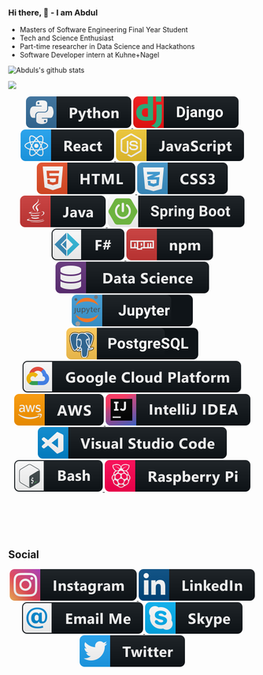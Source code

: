 ### Hi there, 👋 - I am Abdul


* Masters of Software Engineering Final Year Student
* Tech and Science Enthusiast
* Part-time researcher in Data Science and Hackathons
* Software Developer intern at Kuhne+Nagel


![Abduls's github stats](https://github-readme-stats.vercel.app/api?username=abdul0214&show_icons=true&count_private=true&include_all_commits=true&hide=issues,contribs)


<a href="https://lon9.github.io">
   <img align="left" src="https://github-readme-stats.vercel.app/api/top-langs/?username=abdul0214&hide=jupyter%20notebook" />
</a>

<br />
<p align="center">
   <a href="#">
    <img src="https://raw.githubusercontent.com/abdul0214/abdul0214/master/svg/dev/languages/python.svg" alt="example badge" style="vertical-align:top margin:6px 4px">
      
   <a href="#">
    <img src="https://raw.githubusercontent.com/abdul0214/abdul0214/master/svg/dev/frameworks/django.svg" alt="example badge" style="vertical-align:top margin:6px 4px">
         
      
<!--   </a>  
     <a href="#">
     <img src="https://raw.githubusercontent.com/abdul0214/abdul0214/master/svg/dev/languages/js.svg" alt="example badge" style="vertical-align:top margin:6px 4px">
  </a>   -->
 <!-- 
   <a href="#">
   <img src="https://raw.githubusercontent.com/abdul0214/abdul0214/master/svg/dev/languages/html.svg" alt="example badge" style="vertical-align:top margin:6px 4px">
</a>    
   <a href="#">
     <img src="https://raw.githubusercontent.com/abdul0214/abdul0214/master/svg/dev/languages/css3.svg" alt="example badge" style="vertical-align:top margin:6px 4px">
  </a> 
-->

<a href="#">
   <img src="https://raw.githubusercontent.com/abdul0214/abdul0214/master/svg/dev/frameworks/react.svg" alt="example badge" style="vertical-align:top margin:6px 4px">
</a> 

 <a href="#">
    <img src="https://raw.githubusercontent.com/abdul0214/abdul0214/master/svg/dev/languages/js.svg" alt="example badge" style="vertical-align:top margin:6px 4px">
  </a> 
  
   <a href="#">
    <img src="https://raw.githubusercontent.com/abdul0214/abdul0214/master/svg/dev/languages/html.svg" alt="example badge" style="vertical-align:top margin:6px 4px">
  </a> 
 
<a href="#">
    <img src="https://raw.githubusercontent.com/abdul0214/abdul0214/master/svg/dev/languages/css3.svg" alt="example badge" style="vertical-align:top margin:6px 4px">
  </a> 

   <a href="#">
   <img src="https://raw.githubusercontent.com/abdul0214/abdul0214/master/svg/dev/languages/java.svg" alt="example badge" style="vertical-align:top margin:6px 4px">
</a>      

   <a href="#">
   <img src="https://raw.githubusercontent.com/abdul0214/abdul0214/master/svg/dev/frameworks/springboot.svg" alt="example badge" style="vertical-align:top margin:6px 4px">
</a> 

 <a href="#">
    <img src="https://raw.githubusercontent.com/abdul0214/abdul0214/master/svg/dev/languages/fsharp.svg" alt="example badge" style="vertical-align:top margin:6px 4px">
  </a>  
  
     



   <a href="#">
   <img src="https://raw.githubusercontent.com/abdul0214/abdul0214/master/svg/dev/services/npm.svg" alt="example badge" style="vertical-align:top margin:6px 4px">
</a> 


 
   <a href="https://github.com/DataSystemsGroupUT/DLBench/">
   <img src="https://raw.githubusercontent.com/abdul0214/abdul0214/master/svg/dev/misc/datascience.svg" alt="example badge" style="vertical-align:top margin:6px 4px">
   
  <a href="https://github.com/abdul0214/Business-Data-Analytics">
   <img src="https://github.com/abdul0214/abdul0214/blob/master/svg/dev/tools/%20jupyter.svg" alt="example badge" style="vertical-align:top margin:6px 4px"> 
</a>  

  <a href="#">
   <img src="https://github.com/abdul0214/abdul0214/blob/master/svg/dev/tools/%20postgres.svg" alt="example badge" style="vertical-align:top margin:6px 4px"> 
</a>
   <a href="#">
  <img src="https://raw.githubusercontent.com/abdul0214/abdul0214/master/svg/dev/services/google_cloud_platform.svg" alt="example badge" style="vertical-align:top margin:6px 4px">
</a>  
    
  <a href="#">
   <img src="https://raw.githubusercontent.com/abdul0214/abdul0214/master/svg/dev/services/aws.svg" alt="example badge" style="vertical-align:top margin:6px 4px">
</a>  
 
 
 
  
  <a href="#">
  <img src="https://raw.githubusercontent.com/abdul0214/abdul0214/master/svg/dev/tools/jetbrains_intellij.svg" alt="example badge" style="vertical-align:top margin:6px 4px">
</a>  
     
 
 
   <a href="#">
  <img src="https://raw.githubusercontent.com/abdul0214/abdul0214/master/svg/dev/tools/visualstudio_code.svg" alt="example badge" style="vertical-align:top margin:6px 4px">
</a>  
 
 
 

 
  
   <a href="#">
  <img src="https://raw.githubusercontent.com/abdul0214/abdul0214/master/svg/dev/tools/bash.svg" alt="example badge" style="vertical-align:top margin:6px 4px">
</a>  
 

  
  <a href="#">
  <img src="https://raw.githubusercontent.com/abdul0214/abdul0214/master/svg/devices/raspberrypi.svg" alt="example badge" style="vertical-align:top margin:6px 4px">
</a>  
 </p>
 



<br />
<br />
<br />
<br />

## Social
<p align="center">
  <a href="https://www.instagram.com/abdul.w.minhas/">
   <img src="https://raw.githubusercontent.com/abdul0214/abdul0214/master/svg/social/instagram.svg" alt="example badge" style="vertical-align:top margin:6px 4px">
   </a>  
   
   <a href="https://www.linkedin.com/in/abdulwahab14/">
   <img src="https://raw.githubusercontent.com/abdul0214/abdul0214/master/svg/social/linkedin.svg" alt="example badge" style="vertical-align:top margin:6px 4px">
   </a>  
      <a href="mailto:abdul.wahab0214@gmail.com">
   <img src="https://raw.githubusercontent.com/abdul0214/abdul0214/master/svg/social/email_me.svg" alt="example badge" style="vertical-align:top margin:6px 4px">
   </a> 
   
   <a href="https://join.skype.com/invite/i7fCIZroR5sZ">
  <img src="https://raw.githubusercontent.com/abdul0214/abdul0214/master/svg/social/skype.svg" alt="example badge" style="vertical-align:top margin:6px 4px">
   </a> 

   <a href="https://twitter.com/AWMinhas">
 <img src="https://raw.githubusercontent.com/abdul0214/abdul0214/master/svg/social/twitter.svg" alt="example badge" style="vertical-align:top margin:6px 4px">
   </a> 
   </p>

<!--
**abdul0214/abdul0214** is a ✨ _special_ ✨ repository because its `README.md` (this file) appears on your GitHub profile.

Here are some ideas to get you started:
[![Top Langs](https://github-readme-stats.vercel.app/api/top-langs/?username=abdul0214&layout=compact&hide=Jupyter)](https://github.com/abdul0214/github-readme-stats)

- 🌱 I’m currently learning ...
- 🔭 I’m currently working on sustainability of Hackathon outcomes: 

- 👯 I’m looking to collaborate on ...
- 🤔 I’m looking for help with ...
- 💬 Ask me about ...
- 📫 How to reach me: ...
- 😄 Pronouns: ...
- ⚡ Fun fact: ...
-->
